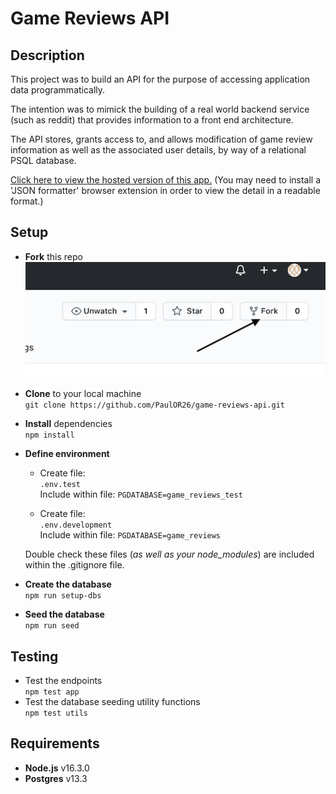 # Game Reviews API

## Description

This project was to build an API for the purpose of accessing application data programmatically.

The intention was to mimick the building of a real world backend service (such as reddit) that provides information to a front end architecture.

The API stores, grants access to, and allows modification of game review information as well as the associated user details, by way of a relational PSQL database.

[Click here to view the hosted version of this app.](https://game-reviews-project.herokuapp.com/api)
(You may need to install a 'JSON formatter' browser extension in order to view the detail in a readable format.)

## Setup

- **Fork** this repo  
  ![](readme-screenshot-fork.png)

- **Clone** to your local machine  
  `git clone https://github.com/PaulOR26/game-reviews-api.git`

- **Install** dependencies  
  `npm install`

- **Define environment**

  - Create file:  
    `.env.test`  
    Include within file: `PGDATABASE=game_reviews_test`

  - Create file:  
    `.env.development`  
    Include within file: `PGDATABASE=game_reviews`

  Double check these files (_as well as your node_modules_) are included within the .gitignore file.

- **Create the database**  
  `npm run setup-dbs`

- **Seed the database**  
  `npm run seed`

## Testing

- Test the endpoints  
  `npm test app`
- Test the database seeding utility functions  
  `npm test utils`

## Requirements

- **Node.js** v16.3.0
- **Postgres** v13.3
